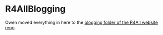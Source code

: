 # R4AllBlogging
Owen moved everything in here to the [blogging folder of the R4All website repo](https://github.com/R4All/r4all_website).
